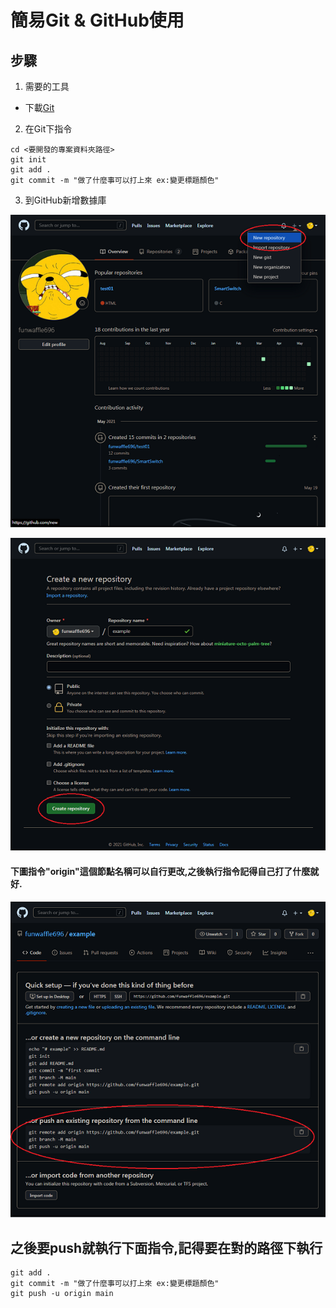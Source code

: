 # 簡易Git & GitHub使用
## 步驟
1. 需要的工具
 * 下載[Git](https://git-scm.com/)

2. 在Git下指令
```
cd <要開發的專案資料夾路徑>
git init
git add .
git commit -m "做了什麼事可以打上來 ex:變更標題顏色"
```

3. 到GitHub新增數據庫

![step1](/images/step1.png "step1")

![step2](/images/step2.PNG "step2")
#### 下圖指令"origin"這個節點名稱可以自行更改,之後執行指令記得自己打了什麼就好.
![step3](/images/step3.PNG "step3")


## 之後要push就執行下面指令,記得要在對的路徑下執行
```
git add .
git commit -m "做了什麼事可以打上來 ex:變更標題顏色"
git push -u origin main
```
